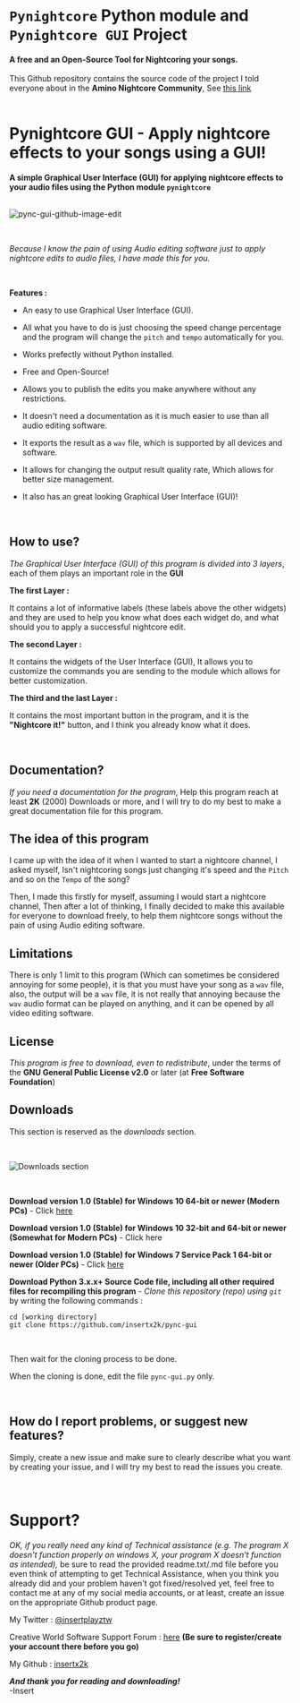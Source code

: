 # `Pynightcore` Python module and `Pynightcore GUI` Project
**A free and an Open-Source Tool for Nightcoring your songs.** <br/>
<br/>
This Github repository contains the source code of the project I told everyone about in the **Amino Nightcore Community**, See [this link](https://aminoapps.com/c/nightcore/page/blog/grettings-from-the-pynightcore-gui-project-by-insertx2k-dev/q5PM_8jtRuVDk88K5DNwV0Gx0YlkkXEPv) <br/>
<br/>
# Pynightcore GUI - Apply nightcore effects to your songs using a GUI! <br/>
**A simple Graphical User Interface (GUI) for applying nightcore effects to your audio files using the Python module `pynightcore`** <br/>
<br/>

![pync-gui-github-image-edit](https://user-images.githubusercontent.com/62176660/116444687-46e48500-a855-11eb-84f9-046bfafeb63f.jpg)

<br/>

*Because I know the pain of using Audio editing software just to apply nightcore edits to audio files, I have made this for you.* <br/>

<br/>

**Features :** <br/>
* An easy to use Graphical User Interface (GUI). <br/>

* All what you have to do is just choosing the speed change percentage and the program will change the `pitch` and `tempo` automatically for you. <br/>


* Works prefectly without Python installed. <br/>


* Free and Open-Source! <br/>


* Allows you to publish the edits you make anywhere without any restrictions. <br/>

* It doesn't need a documentation as it is much easier to use than all audio editing software. <br/>


* It exports the result as a `wav` file, which is supported by all devices and software. <br/>

* It allows for changing the output result quality rate, Which allows for better size management. <br/>

* It also has an great looking Graphical User Interface (GUI)! <br/>


<br/>


## How to use? <br/>


*The Graphical User Interface (GUI) of this program is divided into 3 layers*, each of them plays an important role in the **GUI** <br/>


**The first Layer :** <br/>


It contains a lot of informative labels (these labels above the other widgets) and they are used to help you know what does each widget do, and what should you to apply a successful nightcore edit. <br/>


**The second Layer :** <br/>


It contains the widgets of the User Interface (GUI), It allows you to customize the commands you are sending to the module which allows for better customization. <br/>


**The third and the last Layer :** <br/>


It contains the most important button in the program, and it is the **"Nightcore it!"** button, and I think you already know what it does. <br/>


<br/>


## Documentation? <br/>


*If you need a documentation for the program*, Help this program reach at least **2K** (2000) Downloads or more, and I will try to do my best to make a great documentation file for this program. <br/>


## The idea of this program <br/>


I came up with the idea of it when I wanted to start a nightcore channel, I asked myself, Isn't nightcoring songs just changing it's speed and the `Pitch` and so on the `Tempo` of the song? <br/>


Then, I made this firstly for myself, assuming I would start a nightcore channel, Then after a lot of thinking, I finally decided to make this available for everyone to download freely, to help them nightcore songs without the pain of using Audio editing software. <br/>


## Limitations <br/>


There is only 1 limit to this program (Which can sometimes be considered annoying for some people), it is that you must have your song as a `wav` file, also, the output will be a `wav` file, it is not really that annoying because the `wav` audio format can be played on anything, and it can be opened by all video editing software. <br/>


## License <br/>


*This program is free to download, even to redistribute*, under the terms of the **GNU General Public License v2.0** or later (at **Free Software Foundation**) <br/>


## Downloads <br/>


This section is reserved as the *downloads* section. <br/> 


<br/>


![Downloads section](https://github.com/insertx2k/reponame/reporeadmefilesfolderdir/rawpictureuploadlink)


<br/>


**Download version 1.0 (Stable) for Windows 10 64-bit or newer (Modern PCs)** - Click [here](https://downloadlink.com/someotherlinks) <br/>


**Download version 1.0 (Stable) for Windows 10 32-bit and 64-bit or newer (Somewhat for Modern PCs)** - Click here <br/>


**Download version 1.0 (Stable) for Windows 7 Service Pack 1 64-bit or newer (Older PCs)** - Click [here](https://downloadlink.com/someotherlinks) <br/>


**Download Python 3.x.x+ Source Code file, including all other required files for recompiling this program** - *Clone this repository (repo) using `git`* by writing the following commands : <br/>


```
cd [working directory]
git clone https://github.com/insertx2k/pync-gui
```


<br/>


Then wait for the cloning process to be done. <br/>


When the cloning is done, edit the file `pync-gui.py` only. <br/>


<br/>


## How do I report problems, or suggest new features? <br/>


Simply, create a new issue and make sure to clearly describe what you want by creating your issue, and I will try my best to read the issues you create. <br/>


<br/>


# Support? <br/>


*OK, if you really need any kind of Technical assistance (e.g. The program X doesn't function properly on windows X, your program X doesn't function as intended),* be sure to read the provided readme.txt/.md file before you even think of attempting to get Technical Assistance, when you think you already did and your problem haven't got fixed/resolved yet, feel free to contact me at any of my social media accounts, or at least, create an issue on the appropriate Github product page. <br/>


My Twitter : [@insertplayztw](https://twitter.com/insertplayztw) <br/>


Creative World Software Support Forum : [here](https://creative-development.wixsite.com/cwofficial/forum) **(Be sure to register/create your account there before you go)** <br/>


My Github : [insertx2k](https://github.com/insertx2k) <br/>



***And thank you for reading and downloading!*** <br/>
-Insert
